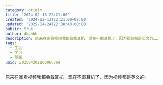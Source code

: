 ```yaml
---
category: origin
title: '2024-02-13 22:21:00'
created: '2024-02-13T22:21:00+08:00'
updated: '2025-04-24T22:38:43+08:00'
public: true
author: dkphhh
description: 原来在家看视频我都会戴耳机，现在不戴耳机了，因为视频都是英文的……
tags:
  - 生活
  - 学习
  - 随笔
uuid: 20250420210606uv6e
---
```


原来在家看视频我都会戴耳机，现在不戴耳机了，因为视频都是英文的。
